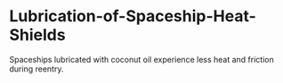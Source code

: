 # Lubrication-of-Spaceship-Heat-Shields
Spaceships lubricated with coconut oil experience less heat and friction during reentry.
